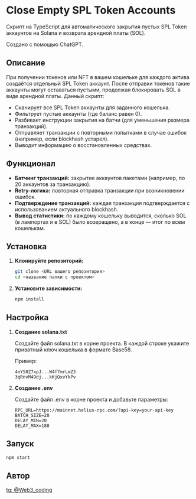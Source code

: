 # Close Empty SPL Token Accounts

Скрипт на TypeScript для автоматического закрытия пустых SPL Token аккаунтов на Solana и возврата арендной платы (SOL).

Создано с помощью ChatGPT.

## Описание

При получении токенов или NFT в вашем кошельке для каждого актива создаётся отдельный SPL Token аккаунт. После отправки токенов такие аккаунты могут оставаться пустыми, продолжая блокировать SOL в виде арендной платы. Данный скрипт:
- Сканирует все SPL Token аккаунты для заданного кошелька.
- Фильтрует пустые аккаунты (где баланс равен 0).
- Разбивает инструкции закрытия на батчи (для уменьшения размера транзакций).
- Отправляет транзакции с повторными попытками в случае ошибок (например, если blockhash устарел).
- Выводит информацию о восстановленных средствах.

## Функционал

- **Батчинг транзакций:** закрытие аккаунтов пакетами (например, по 20 аккаунтов за транзакцию).
- **Retry-логика:** повторная отправка транзакции при возникновении ошибок.
- **Подтверждение транзакций:** каждая транзакция подтверждается с использованием актуального blockhash.
- **Вывод статистики:** по каждому кошельку выводится, сколько SOL (в лампортах и в SOL) было возвращено, а в конце — итог по всем кошелькам.

## Установка

1. **Клонируйте репозиторий:**

   ```bash
   git clone <URL вашего репозитория>
   cd <название папки с проектом>
   ```
2. **Установите зависимости:**

    ```bash
    npm install
    ```
## Настройка
1. **Создание solana.txt**

    Создайте файл solana.txt в корне проекта. В каждой строке укажите приватный ключ кошелька в формате Base58.

    Пример:


    ```
    4nY58Z7xpJ...W4f7mrLmZ3
    3qRnvM49dj...kKjQxvYkPv
    ```
2. **Создание .env**

    Создайте файл .env в корне проекта и добавьте параметры:

    ```env
    RPC_URL=https://mainnet.helius-rpc.com/?api-key=your-api-key
    BATCH_SIZE=20
    DELAY_MIN=20
    DELAY_MAX=180
    ```
## Запуск
```bash
npm start
```
## Автор
[tg: @Web3_coding](https://t.me/web3_coding)
